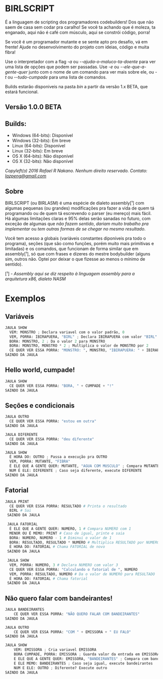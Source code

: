 # BIRLSCRIPT
É a linguagem de scripting dos programadores codebuilders! Dos que não saem de casa
sem codar pra caralho! Se você ta achando que é moleza, ta enganado, aqui não é
café com músculo, aqui se constrói código, porra!

Se você é um programador mutante e se sente apto pro desafio, vá em frente!
Ajude no desenvolvimento do projeto com ideias, código e muita fibra!

Use o interpretador com a flag *-a* ou *--ajuda-o-maluco-ta-doente* para ver uma lista
de opções que podem ser passadas. Use *-e* ou *--ele-que-a-gente-quer* junto com o nome
de um comando para ver mais sobre ele, ou *-t* ou *--tudo-cumpade* para uma lista de comandos.

Builds estarão disponiveis na pasta *bin* a partir da versão 1.x BETA, que estará funcional.

## Versão 1.0.0 BETA

## Builds:
* Windows (64-bits): Disponível
* Windows (32-bits): Em breve
* Linux   (64-bits): Disponível
* Linux   (32-bits): Em breve
* OS X    (64-bits): Não disponível
* OS X    (32-bits): Não disponível

*Copyleft(ɔ) 2016 Rafael R Nakano. Nenhum direito reservado.*
*Contato: lazpeng@gmail.com*

## Sobre
BIRLSCRIPT (ou BIRLASM) é uma espécie de dialeto assembly[¹] com algumas pequenas (ou grandes)
modificações pra fazer a vida de quem tá programando ou de quem tá escrevendo o parser
(eu mereço) mais fácil. Há algumas limitações claras e 95% delas serão sanadas no futuro,
com exceção de algumas que *não fazem sentido*, *dariam muito trabalho pra implementar* ou
*tem outras formas de se chegar no mesmo resultado*.

Você tem acesso a globais (variáveis constantes diponíveis pra todo o programa), seções
(que são como funções, porém muito mais primitivas e limitadas) e os comandos, que funcionam
de forma similar que em assembly[¹], só que com frases e dizeres do mestre bodybuilder (alguns sim,
outros não. Optei por deixar o que fizesse ao menos o mínimo de sentido).

[¹] - *Assembly aqui se diz respeito à linguagem assembly para a arquitetura x86, dialeto NASM*

# Exemplos

## Variáveis
```python
JAULA SHOW
  VEM: MONSTRO ; Declara variavel com o valor padrão, 0
  VEM, PORRA: IBIRAPUERA, "BIRL" ; Declara IBIRAPUERA com valor "BIRL"
  BORA: MONSTRO, 2 ; Da o valor 2 para MONSTRO
  BORA: MONSTRO, MONSTRO * 2 ; Multiplica o valor de MONSTRO por 2
  CE QUER VER ESSA PORRA: "MONSTRO: ", MONSTRO, "IBIRAPUERA: " + IBIRAPUERA
SAINDO DA JAULA
```

## Hello world, cumpade!
```python
JAULA SHOW
  CE QUER VER ESSA PORRA: "BORA, " + CUMPADE + "!"
SAINDO DA JAULA
```

## Seções e condicionais
```python
JAULA OUTRO
  CE QUER VER ESSA PORRA: "estou em outra"
SAINDO DA JAULA

JAULA DIFERENTE
  CE QUER VER ESSA PORRA: "deu diferente"
SAINDO DA JAULA

JAULA SHOW
  É HORA DO: OUTRO ; Passa a execução pra OUTRO
  VEM, PORRA: MUTANTE, "FIBRA"
  É ELE QUE A GENTE QUER: MUTANTE, "AGUA COM MUSCULO" ; Compara MUTANTE com "AGUA COM MUSCULO"
  NUM É ELE: DIFERENTE ; Caso seja diferente, execute DIFERENTE
SAINDO DA JAULA
```

## Fatorial
```python
JAULA PRINT
  CE QUER VER ESSA PORRA: RESULTADO # Printa o resultado
  BIRL # Sai
 SAINDO DA JAULA
 
 JAULA FATORIAL
  É ELE QUE A GENTE QUER: NUMERO, 1 # Compara NUMERO com 1
  MENOR OU É MEMO: PRINT # Caso de igual, printe e saia
  BORA: NUMERO, NUMERO - 1 # Diminui o valor de 1
  BORA: RESULTADO, RESULTADO * NUMERO # Multiplica RESULTADO por NUMERO
  É HORA DO: FATORIAL # Chama FATORIAL de novo
 SAINDO DA JAULA
 
 JAULA SHOW
  VEM, PORRA: NUMERO, 3 # Declara NUMERO com valor 3
  CE QUER VER ESSA PORRA: "Calculando o fatorial de ", NUMERO
  VEM, PORRA: RESULTADO, NUMERO # Da o valor de NUMERO para RESULTADO
  É HORA DO: FATORIAL # Chama fatorial
 SAINDO DA JAULA
```

## Não quero falar com bandeirantes!
```python
JAULA BANDEIRANTES
    CE QUER VER ESSA PORRA: "NÃO QUERO FALAR COM BANDEIRANTES"
SAINDO DA JAULA

JAULA OUTRO
    CE QUER VER ESSA PORRA: "COM " + EMISSORA + " EU FALO"
SAINDO DA JAULA

JAULA SHOW
    VEM: EMISSORA ; Cria variavel EMISSORA
    BORA CUMPADE, PORRA: EMISSORA ; Guarda valor da entrada em EMISSORA com letras maiusculas
    E ELE QUE A GENTE QUER: EMISSORA, "BANDEIRANTES" ; Compara com bandeirantes
    E ELE MEMO: BANDEIRANTES ; Caso seja igual, execute bandeirantes
    NUM E ELE: OUTRO ; Diferente? Execute outro
SAINDO DA JAULA
```